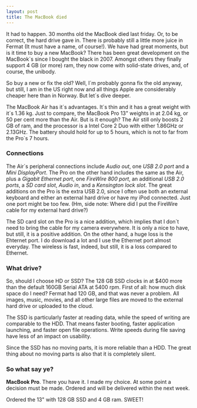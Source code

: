 ```yaml
---
layout: post
title: The MacBook died
---
```


It had to happen. 30 months old the MacBook died last friday. Or, to be correct, the hard drive gave in. There is probably still a little more juice in Fermat (It must have a name, of course!). We have had great moments, but is it time to buy a new MacBook? There has been great development on the MacBook´s since I bought the black in 2007. Amongst others they finally support 4 GB (or more) ram, they now come with solid-state drives, and, of course, the unibody.

So buy a new or fix the old? Well, I´m probably gonna fix the old anyway, but still, I am in the US right now and all things Apple are considerably cheaper here than in Norway. But let´s dive deeper.

The MacBook Air has it´s advantages. It´s thin and it has a great weight with it´s 1.36 kg. Just to compare, the MacBook Pro 13" weights in at 2.04 kg, or 50 per cent more than the Air. But is it enough? The Air still only boosts 2 GB of ram, and the processor is a Intel Core 2 Duo with either 1.86GHz or 2.13GHz. The battery should hold for up to 5 hours, which is not to far from the Pro´s 7 hours.

### Connections

The Air´s peripheral connections include _Audio out_, one _USB 2.0 port_ and a _Mini DisplayPort_. The Pro on the other hand includes the same as the Air, plus a _Gigabit Ethernet port_, one _FireWire 800 port_, an additional _USB 2.0 ports_, a _SD card slot_, _Audio in_, and a _Kensington lock slot_. The great additions on the Pro is the extra USB 2.0, since I often use both an external keyboard and either an external hard drive or have my iPod connected. Just one port might be too few. (Hm, side note: Where did I put the FireWire cable for my external hard drive?)

The SD card slot on the Pro is a nice addition, which implies that I don´t need to bring the cable for my camera everywhere. It is only a nice to have, but still, it is a positive addition. On the other hand, a huge loss is the Ehternet port. I do download a lot and I use the Ethernet port almost everyday. The wireless is fast, indeed, but still, it is a loss compared to Ethernet.

### What drive?

So, should I choose HD or SSD? The 128 GB SSD clocks in at $400 more than the default 160GB Serial ATA at 5400 rpm. First of all: how much disk space do I need? Fermat had 120 GB, and that was never a problem. All images, music, movies, and all other large files are moved to the external hard drive or uploaded to the cloud.

The SSD is particularly faster at reading data, while the speed of writing are comparable to the HDD. That means faster booting, faster application launching, and faster open file operations. Write speeds during file saving have less of an impact on usability.

Since the SSD has no moving parts, it is more reliable than a HDD. The great thing about no moving parts is also that it is completely silent.

### So what say ye?

**MacBook Pro**. There you have it. I made my choice. At some point a decision must be made. Ordered and will be delivered within the next week.

Ordered the 13" with 128 GB SSD and 4 GB ram. SWEET!
